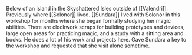Below of an island in the Skyshattered Isles outside of [[Valendri]]. Previously where [[Solonor]] lived. [[Sundara]] lived with Solonor in this workshop for months where she began formally studying her magic abilities. There are clockwork scraps for building prototypes and devices, large open areas for practicing magic, and a study with a sitting area and books. He does a lot of his work and projects here. Gave Sundara a key to the workshop and requested that she visit alone sometime.